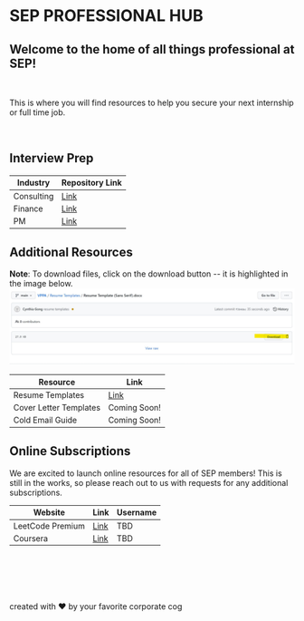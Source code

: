 # **SEP PROFESSIONAL HUB**

## Welcome to the home of all things professional at SEP! 
<br>

This is where you will find resources to help you secure your next internship or full time job.

<br>

## **Interview Prep**

| Industry | Repository Link |
| --- | --- |
| Consulting | [Link](https://github.com/cynthiagong/VPPA/tree/main/Consulting) |
| Finance | [Link](https://github.com/cynthiagong/VPPA/tree/main/Finance) |
| PM | [Link]() |

## **Additional Resources**

**Note**: To download files, click on the download button -- it is highlighted in the image below.
![download](downloadfiles.jpg)

| Resource | Link |
| --- | --- |
| Resume Templates | [Link](https://github.com/cynthiagong/VPPA/tree/main/Resume%20Templates) |
| Cover Letter Templates | Coming Soon! |
| Cold Email Guide | Coming Soon! |

## **Online Subscriptions**
We are excited to launch online resources for all of SEP members! This is still in the works, so please reach out to us with requests for any additional subscriptions.

| **Website** | **Link** | **Username** |
|---|---|---|
| LeetCode Premium | [Link](https://leetcode.com/accounts/login/?next=/subscribe/) | TBD |
| Coursera | [Link](https://www.coursera.org/?authMode=login) | TBD |

<br>
<br>
<br>
<br>
<br>
created with ❤️ by your favorite corporate cog